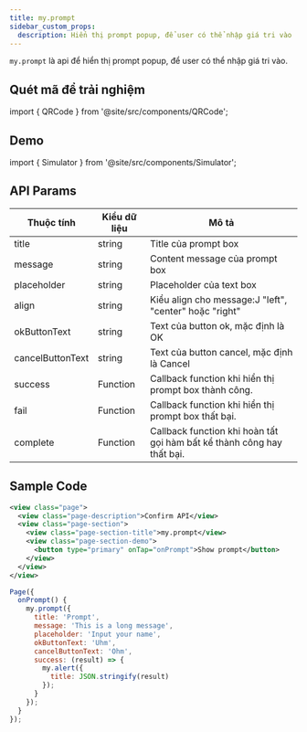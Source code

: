 ```yaml
---
title: my.prompt
sidebar_custom_props:
  description: Hiển thị prompt popup, để user có thể nhập giá tri vào
---
```


`my.prompt` là api để hiển thị prompt popup, để user có thể nhập giá tri vào.

## Quét mã để trải nghiệm

import { QRCode } from '@site/src/components/QRCode';

<QRCode page="pages/api/prompt/index" />

## Demo

import { Simulator } from '@site/src/components/Simulator';

<Simulator page="pages/api/prompt/index" />

## API Params

| Thuộc tính       | Kiểu dữ liệu | Mô tả                                                                  |
| ---------------- | ------------ | ---------------------------------------------------------------------- |
| title            | string       | Title của prompt box                                                   |
| message          | string       | Content message của prompt box                                         |
| placeholder      | string       | Placeholder của text box                                               |
| align            | string       | Kiểu align cho message:J "left", "center" hoặc "right"                 |
| okButtonText     | string       | Text của button ok, mặc định là OK                                     |
| cancelButtonText | string       | Text của button cancel, mặc định là Cancel                             |
| success          | Function     | Callback function khi hiển thị prompt box thành công.                  |
| fail             | Function     | Callback function khi hiển thị prompt box thất bại.                    |
| complete         | Function     | Callback function khi hoàn tất gọi hàm bất kể thành công hay thất bại. |

## Sample Code

```xml title=index.txml
<view class="page">
  <view class="page-description">Confirm API</view>
  <view class="page-section">
    <view class="page-section-title">my.prompt</view>
    <view class="page-section-demo">
      <button type="primary" onTap="onPrompt">Show prompt</button>
    </view>
  </view>
</view>
```

```js title=index.js
Page({
  onPrompt() {
    my.prompt({
      title: 'Prompt',
      message: 'This is a long message',
      placeholder: 'Input your name',
      okButtonText: 'Uhm',
      cancelButtonText: 'Ohm',
      success: (result) => {
        my.alert({
          title: JSON.stringify(result)
        });
      }
    });
  }
});
```
